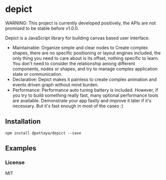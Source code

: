 # depict

WARNING: This project is currently developed positively, the APIs are not promised to be stable before v1.0.0.

Depict is a JavaScript library for building canvas based user interface.

- Maintainable: Organize simple and clear nodes to Create complex shapes, there are no specific positioning or layout engines included, the only thing you need to care about is its offset, nothing specific to learn. You don't need to consider the relationship among different components, nodes or shapes, and try to manage complex application state or communication.
- Declarative: Depict makes it painless to create complex animation and events driven graph without mind burden.
- Performance: Performance auto tuning battery is included. However, if you try to build something really fast, many optional performance tools are available. Demonstrate your app fastly and improve it later if it's necessary. But it's fast enough in most of the cases :)

## Installation

`npm install @pattaya/depict --save`

## Examples

### License

MIT
